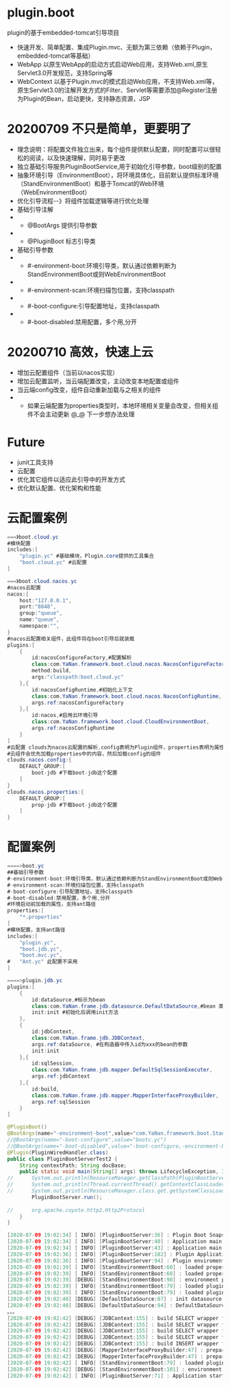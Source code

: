 # plugin.boot
 plugin的基于embedded-tomcat引导项目
* 快速开发、简单配置、集成Plugin.mvc、无额为第三依赖（依赖于Plugin，embedded-tomcat等基础）
* WebApp 以原生WebApp的启动方式启动Web应用，支持Web.xml,原生Servlet3.0开发规范，支持Spring等
* WebContext 以基于Plugin.mvc的模式启动Web应用，不支持Web.xml等，原生Servlet3.0的注解开发方式的Filter、Servlet等需要添加@Register注册为Plugin的Bean，启动更快，支持静态资源，JSP
# 20200709 不只是简单，更要明了
* 理念说明：将配置文件独立出来，每个组件提供默认配置，同时配置可以很轻松的阅读，以及快速理解，同时易于更改
* 独立基础引导服务PluginBootService,用于初始化引导参数，boot级别的配置
* 抽象环境引导（EnvironmentBoot），将环境具体化，目前默认提供标准环境（StandEnvironmentBoot）和基于Tomcat的Web环境（WebEnvironmentBoot）
* 优化引导流程--》将组件加载逻辑等进行优化处理
* 基础引导注解 
* * @BootArgs 提供引导参数
* * @PluginBoot 标志引导类
* 基础引导参数
* * #-environment-boot:环境引导类，默认通过依赖判断为StandEnvironmentBoot或则WebEnvironmentBoot
* * #-environment-scan:环境扫描包位置，支持classpath
* * #-boot-configure:引导配置地址，支持classpath
* * #-boot-disabled:禁用配置，多个用,分开
# 20200710 高效，快速上云
* 增加云配置组件（当前以nacos实现）
* 增加云配置监听，当云端配置改变，主动改变本地配置或组件
* 当云端config改变，组件自动重新加载与之相关的组件
* - 如果云端配置为properties类型时，本地环境相关变量会改变，但相关组件不会主动更新 @_@ 下一步想办法处理
# Future
* junit工具支持
* 云配置
* 优化其它组件以适应此引导中的开发方式
* 优化默认配置、优化架构和性能
# 云配置案例
```java 
===》boot.cloud.yc
#模块配置
includes:[
	"plugin.yc" #基础模块，Plugin.core提供的工具集合
	"boot.cloud.yc" #云配置
]

===》boot.cloud.nacos.yc
#nacos云配置
nacos:{
	host:"127.0.0.1",
	port:"8848",
	group:"queue",
	name:"queue",
	namespace:"",
}
#nacos云配置相关组件，此组件将在boot引导后就装载
plugins:[
	{
		id:nacosConfigureFactory,#配置解析
		class:com.YaNan.framework.boot.cloud.nacos.NacosConfigureFactory,
		method:build,
		args:"classpath:boot.cloud.yc"
	},{
		id:nacosConfigRuntime,#初始化上下文
		class:com.YaNan.framework.boot.cloud.nacos.NacosConfigRuntime,
		args.ref:nacosConfigureFactory
	},{
		id:nacos,#启用云环境引导
		class:com.YaNan.framework.boot.cloud.CloudEnvironmentBoot,
		args.ref:nacosConfigRuntime
	}
]
#云配置 clouds为nacos云配置的解析,config表明为Plugin组件，properties表明为属性文件,DEFAULT_GROUP为配所在分组，boot-jdb为配置名
#云组件会优先加载properties中的内容，然后加载config的组件
clouds.nacos.config:{
	DEFAULT_GROUP:[
		boot-jdb #下载boot-jdb这个配置
	]
}
clouds.nacos.properties:{
	DEFAULT_GROUP:[
		prop-jdb #下载boot-jdb这个配置
	]
}


```
# 配置案例
```java
====>boot.yc
##基础引导参数
#-environment-boot:环境引导类，默认通过依赖判断为StandEnvironmentBoot或则WebEnvironmentBoot
#-environment-scan:环境扫描包位置，支持classpath
#-boot-configure:引导配置地址，支持classpath
#-boot-disabled:禁用配置，多个用,分开
#环境启动前加载的属性，支持ant路径
properties:[
	"*.properties"
]
#模块配置，支持ant路径
includes:[
	"plugin.yc",
	"boot.jdb.yc",
	"boot.mvc.yc",
#	"Ant.yc" 此配置不采用
]

====>plugin.jdb.yc
plugins:[
	{
		id:dataSource,#标示为bean
		class:com.YaNan.frame.jdb.datasource.DefaultDataSource,#bean 类
		init:init #初始化后调用init方法
	},
	{
		id:jdbContext,
		class:com.YaNan.frame.jdb.JDBContext,
		args.ref:dataSource, #在构造器中传入id为xxx的bean的参数
		init:init
	},{
		id:sqlSession,
		class:com.YaNan.frame.jdb.mapper.DefaultSqlSessionExecuter,
		args.ref:jdbContext
	},{
		id:build,
		class:com.YaNan.frame.jdb.mapper.MapperInterfaceProxyBuilder,
		args.ref:sqlSession
	}
]

```
```java
@PluginBoot()
@BootArgs(name="-environment-boot",value="com.YaNan.framework.boot.StandEnvironmentBoot")
//@BootArgs(name="-boot-configure",value="bootc.yc")
//@BootArgs(name="-boot-disabled",value="-boot-configure,-environment-boot")
@Plugin(PluginWiredHandler.class)
public class PluginBootServerTest2 {
	String contextPath; String docBase;
	public static void main(String[] args) throws LifecycleException, IOException {
//		System.out.println(ResourceManager.getClassPath(PluginBootServerTest.class)[0]);
//		System.out.println(Thread.currentThread().getContextClassLoader().getResource(""));
//		System.out.println(ResourceManager.class.get.getSystemClassLoader().getResource("."));
		PluginBootServer.run();
		
//		org.apache.coyote.http2.Http2Protocol
	}
}
```
```java
[2020-07-09 19:02:34] [ INFO] [PluginBootServer:36] : Plugin Boot Snapshot Version!
[2020-07-09 19:02:34] [ INFO] [PluginBootServer:40] : Application main class path : /Volumes/GENERAL/git/plugin.boot/target/classes/
[2020-07-09 19:02:34] [ INFO] [PluginBootServer:43] : Application main class : class plugin.boot.PluginBootServerTest2
[2020-07-09 19:02:36] [ INFO] [PluginBootServer:182] : Plugin Application Context Path [/Volumes/GENERAL/git/plugin.boot/target/classes/]
[2020-07-09 19:02:36] [ INFO] [PluginBootServer:94] : Plugin enviroment boot:com.YaNan.framework.boot.StandEnvironmentBoot
[2020-07-09 19:02:39] [ INFO] [StandEnvironmentBoot:60] : loaded properties from /Volumes/GENERAL/git/plugin.boot/target/classes/jdb.properties
[2020-07-09 19:02:39] [ INFO] [StandEnvironmentBoot:60] : loaded properties from /Volumes/GENERAL/git/plugin.boot/target/classes/log4j.properties
[2020-07-09 19:02:39] [DEBUG] [StandEnvironmentBoot:98] : environment properties loaded at [2652 ms]
[2020-07-09 19:02:39] [ INFO] [StandEnvironmentBoot:79] : loaded plugin from /Volumes/GENERAL/git/plugin.boot/target/classes/plugin.yc
[2020-07-09 19:02:39] [ INFO] [StandEnvironmentBoot:79] : loaded plugin from /Volumes/GENERAL/git/plugin.boot/target/classes/boot.jdb.yc
[2020-07-09 19:02:40] [DEBUG] [DefaultDataSource:87] : init datasource [testJdb]
[2020-07-09 19:02:40] [DEBUG] [DefaultDataSource:94] : DefaultDataSource 
。。。
[2020-07-09 19:02:42] [DEBUG] [JDBContext:155] : build SELECT wrapper fragment , wrapper id : "testSql.query" ,ref : false
[2020-07-09 19:02:42] [DEBUG] [JDBContext:155] : build SELECT wrapper fragment , wrapper id : "testSql.query5" ,ref : false
[2020-07-09 19:02:42] [DEBUG] [JDBContext:155] : build SELECT wrapper fragment , wrapper id : "testSql.query1" ,ref : false
[2020-07-09 19:02:42] [DEBUG] [JDBContext:155] : build SELECT wrapper fragment , wrapper id : "testSql.queryCount" ,ref : false
[2020-07-09 19:02:42] [DEBUG] [JDBContext:155] : build INSERT wrapper fragment , wrapper id : "com.YaNan.billing.service.user.UserService.insertUser" ,ref : false
[2020-07-09 19:02:42] [DEBUG] [MapperInterfaceProxyBuilder:47] : prepared interface class com.YaNan.billing.service.billing.BillingService
[2020-07-09 19:02:42] [DEBUG] [MapperInterfaceProxyBuilder:47] : prepared interface class com.YaNan.billing.service.user.UserService
[2020-07-09 19:02:42] [ INFO] [StandEnvironmentBoot:79] : loaded plugin from /Volumes/GENERAL/git/plugin.boot/target/classes/boot.mvc.yc
[2020-07-09 19:02:42] [DEBUG] [StandEnvironmentBoot:101] : environment model loaded at [2772 ms]
[2020-07-09 19:02:42] [ INFO] [PluginBootServer:71] : Application started at 7649[ms]

```
